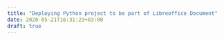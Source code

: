 ```yaml
---
title: "Deploying Python project to be part of Libreoffice Document"
date: 2020-05-21T16:31:23+03:00
draft: true
---
```

